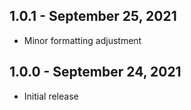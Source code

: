 ## 1.0.1 - September 25, 2021
- Minor formatting adjustment

## 1.0.0 - September 24, 2021
- Initial release
